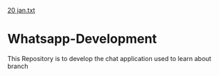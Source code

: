 [20 jan.txt](https://github.com/ishwarya2021/Whatsapp-Development/files/6653929/20.jan.txt)
# Whatsapp-Development
This Repository is to develop the chat application used to learn about branch
